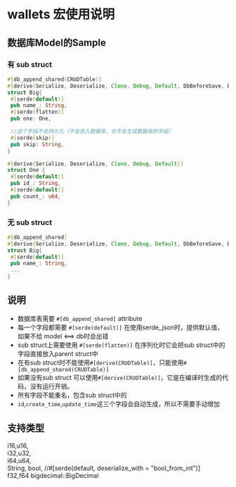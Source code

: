 # wallets 宏使用说明

## 数据库Model的Sample 
### 有 sub struct
```rust
#[db_append_shared(CRUDTable)]
#[derive(Serialize, Deserialize, Clone, Debug, Default, DbBeforeSave, DbBeforeUpdate)]
struct Big{
 #[serde(default)]
 pub name_: String,
 #[serde(flatten)]
 pub one: One,

 //这个字段不会持久化（不会存入数据库，也不会生成数据库的字段）
 #[serde(skip)]
 pub skip: String,
}

#[derive(Serialize, Deserialize, Clone, Debug, Default)]
struct One {
 #[serde(default)]
 pub id_: String,
 #[serde(default)]
 pub count_: u64,
}
```


### 无 sub struct
```rust
#[db_append_shared]
#[derive(Serialize, Deserialize, Clone, Debug, Default, DbBeforeSave, DbBeforeUpdate，CRUDTable)]
struct Big{
 #[serde(default)]
 pub name_: String,
 ...
}
```

## 说明
- 数据库表需要 `#[db_append_shared]` attribute
- 每一个字段都需要 `#[serde(default)]` 在使用serde_json时，提供默认值，如果不给 model <==> db时会出错
- sub struct上需要使用 `#[serde(flatten)]` 在序列化时它会把sub struct中的字段直接放入parent struct中
- 在有sub struct时不能使用`#[derive(CRUDTable)]`，只能使用`#[db_append_shared(CRUDTable)]`
- 如果没有sub struct 可以使用`#[derive(CRUDTable)]`，它是在编译时生成的代码，没有运行开销。
- 所有字段不能重名，包含sub struct中的
- `id`,`create_time`,`update_time`这三个字段会自动生成，所以不需要手动增加
## 支持类型
i16,u16,    
i32,u32,    
i64,u64,    
String,
bool, //#[serde(default, deserialize_with = "bool_from_int")]  
f32,f64 
bigdecimal::BigDecimal


